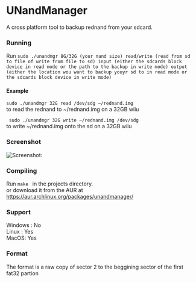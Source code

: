 # UNandManager  
A cross platform tool to backup rednand from your sdcard.  

### Running
Run ``` sudo ./unandmgr 8G/32G (your nand size) read/write (read from sd to file of write from file to sd) input (either the sdcards block device in read mode or the path to the backup in write mode) output (either the location wou want to backup youyr sd to in read mode or the sdcards block device in write mode) ```  

#### Example
``` sudo ./unandmgr 32G read /dev/sdg ~/rednand.img  ```    
to read the rednand to ~/rednand.img on a 32GB wiiu

 ``` sudo ./unandmgr 32G write ~/rednand.img /dev/sdg```    
to write ~/rednand.img onto the sd on a 32GB wiiu   

### Screenshot
![Screenshot: ](http://i.imgur.com/PqxTAij.png)

### Compiling    
Run  ```make ``` in the projects directory.  
or download it from the AUR at https://aur.archlinux.org/packages/unandmanager/
### Support   
Windows : No  
Linux : Yes  
MacOS: Yes

### Format
The format is a raw copy of sector 2 to the  beggining sector of the first fat32 partion
